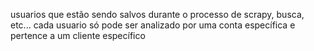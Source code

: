 usuarios que estão sendo salvos durante o processo de scrapy, busca, etc...
cada usuario só pode ser analizado por uma conta específica e pertence a um cliente específico
